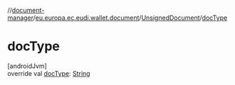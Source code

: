 //[document-manager](../../../index.md)/[eu.europa.ec.eudi.wallet.document](../index.md)/[UnsignedDocument](index.md)/[docType](doc-type.md)

# docType

[androidJvm]\
override val [docType](doc-type.md): [String](https://kotlinlang.org/api/latest/jvm/stdlib/kotlin/-string/index.html)
